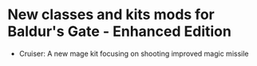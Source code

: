 # New classes and kits mods for Baldur's Gate - Enhanced Edition

- Cruiser: A new mage kit focusing on shooting improved magic missile


